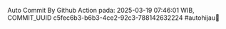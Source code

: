 Auto Commit By Github Action pada: 2025-03-19 07:46:01 WIB, COMMIT_UUID c5fec6b3-b6b3-4ce2-92c3-788142632224 #autohijau🗿
